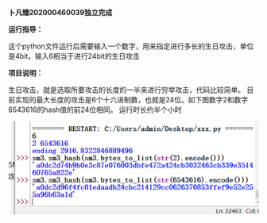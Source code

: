**卜凡臻202000460039独立完成**

**运行指导：**

这个python文件运行后需要输入一个数字，用来指定进行多长的生日攻击，单位是4bit，输入6相当于进行24bit的生日攻击

**项目说明：**

生日攻击，就是选取所要攻击的长度的一半来进行穷举攻击，代码比较简单。
目前实现的最大长度的攻击是6个十六进制数，也就是24位。如下图数字2和数字6543616的hash值的前24位相同。
运行时长约半个小时

![This is an image](https://github.com/Bufanzhen/chuangxin_project/blob/main/SM3/the%20na%C3%AFve%20birthday%20attack%20with%20python/%E5%9B%BE%E7%89%87.png)
